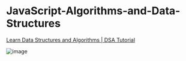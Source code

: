 # JavaScript-Algorithms-and-Data-Structures

[Learn Data Structures and Algorithms | DSA Tutorial](https://www.geeksforgeeks.org/learn-data-structures-and-algorithms-dsa-tutorial/)

![image](https://th.bing.com/th/id/OIP.2p9KQLPLysyn8X-yta-CmQHaDj?w=335&h=168&c=7&r=0&o=5&dpr=1.3&pid=1.7)
